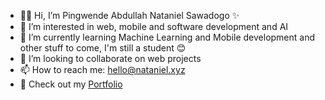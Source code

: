 - 👋🎉 Hi, I’m Pingwende Abdullah Nataniel Sawadogo ✨
- 👀 I’m interested in web, mobile and software development and AI
- 🌱 I’m currently learning Machine Learning and Mobile development and other stuff to come, I'm still a student 😊
- 💞️ I’m looking to collaborate on web projects
- 📫 How to reach me: hello@nataniel.xyz
- 💼 Check out my [Portfolio](https://nataniel.xyz)

<!---
nataniel-sawadogo/nataniel-sawadogo is a ✨ special ✨ repository because its `README.md` (this file) appears on your GitHub profile.
You can click the Preview link to take a look at your changes.
--->
